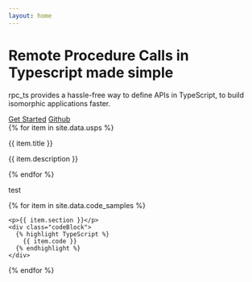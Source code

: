 ```yaml
---
layout: home
---
```





<div id="hero-section" class="container-fluid">
  <div class="row gutter">
    <div class="text-center main-text">
      <h1 class="display-3">Remote Procedure Calls in Typescript made simple</h1>
      <p class="lead">rpc_ts provides a hassle-free way to define APIs in TypeScript, to build isomorphic applications faster.</p>
      <a class="btn btn-primary btn-lg" href="#" role="button">Get Started</a>
      <a class="btn btn-primary btn-lg" href="#" role="button">Github</a>
    </div>
  </div>


  <div class="row gutter">
    {% for item in site.data.usps %}
      <div class="col-sm">
        <p>{{ item.title }}</p>
        <p>{{ item.description }}</p>
      </div>
    {% endfor %}
  </div>
</div>


<div>
  <p> test</p>
  {% for item in site.data.code_samples %}

    <p>{{ item.section }}</p>
    <div class="codeBlock">
      {% highlight TypeScript %}
        {{ item.code }}
      {% endhighlight %}
    </div>

  {% endfor %}
</div>
